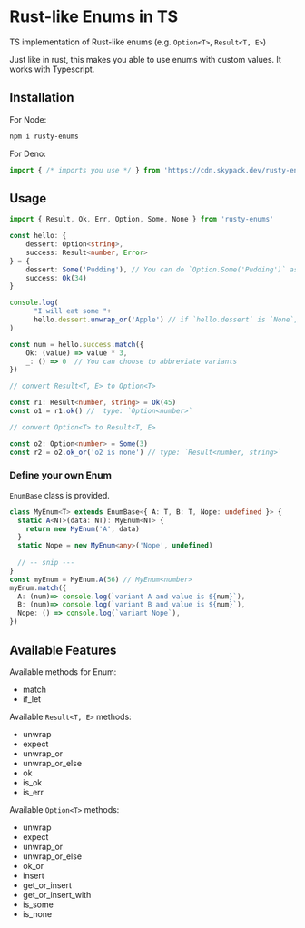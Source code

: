 # Rust-like Enums in TS

TS implementation of Rust-like enums (e.g. `Option<T>`, `Result<T, E>`)

Just like in rust, this makes you able to use enums with custom values.
It works with Typescript.
## Installation

For Node:

```sh
npm i rusty-enums
```

For Deno:

```ts
import { /* imports you use */ } from 'https://cdn.skypack.dev/rusty-enums?dts'
```

## Usage

```ts
import { Result, Ok, Err, Option, Some, None } from 'rusty-enums'

const hello: {
    dessert: Option<string>,
    success: Result<number, Error>
} = {
    dessert: Some('Pudding'), // You can do `Option.Some('Pudding')` as well
    success: Ok(34)
}

console.log(
      "I will eat some "+
      hello.dessert.unwrap_or('Apple') // if `hello.dessert` is `None`, 'Apple' will be returned.
)

const num = hello.success.match({
    Ok: (value) => value * 3,
    _: () => 0  // You can choose to abbreviate variants
})

// convert Result<T, E> to Option<T>

const r1: Result<number, string> = Ok(45)
const o1 = r1.ok() //  type: `Option<number>`

// convert Option<T> to Result<T, E>

const o2: Option<number> = Some(3)
const r2 = o2.ok_or('o2 is none') // type: `Result<number, string>`
```

### Define your own Enum

`EnumBase` class is provided.

```ts
class MyEnum<T> extends EnumBase<{ A: T, B: T, Nope: undefined }> {
  static A<NT>(data: NT): MyEnum<NT> {
    return new MyEnum('A', data)
  }
  static Nope = new MyEnum<any>('Nope', undefined)
  
  // -- snip ---
}
const myEnum = MyEnum.A(56) // MyEnum<number>
myEnum.match({
  A: (num)=> console.log(`variant A and value is ${num}`),
  B: (num)=> console.log(`variant B and value is ${num}`),
  Nope: () => console.log(`variant Nope`),
})

```

## Available Features

Available methods for Enum:
- match
- if_let

Available `Result<T, E>` methods:
- unwrap
- expect
- unwrap_or
- unwrap_or_else
- ok
- is_ok
- is_err

Available `Option<T>` methods:
- unwrap
- expect
- unwrap_or
- unwrap_or_else
- ok_or
- insert
- get_or_insert
- get_or_insert_with
- is_some
- is_none
